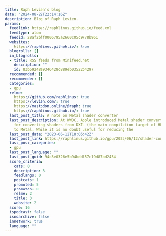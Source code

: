 ```yaml
---
title: Raph Levien’s blog
date: "2024-08-22T22:14:16Z"
description: Blog of Raph Levien.
params:
  feedlink: https://raphlinus.github.io/feed.xml
  feedtype: atom
  feedid: 28af2bff0006795a2660c05c9778b961
  websites:
    https://raphlinus.github.io/: true
  blogrolls: []
  in_blogrolls:
  - title: RSS feeds from Minifeed.net
    description: ""
    id: 83b59248e9346428c889eb03522b4297
  recommended: []
  recommender: []
  categories:
  - gpu
  relme:
    https://github.com/raphlinus: true
    https://levien.com/: true
    https://mastodon.online/@raph: true
    https://raphlinus.github.io/: true
  last_post_title: A note on Metal shader converter
  last_post_description: At WWDC, Apple introduced Metal shader converter, a tool
    for converting shaders from DXIL (the main compilation target of HLSL in DirectX12)
    to Metal. While it is no doubt useful for reducing the
  last_post_date: "2023-06-12T18:05:42Z"
  last_post_link: https://raphlinus.github.io/gpu/2023/06/12/shader-converter.html
  last_post_categories:
  - gpu
  last_post_language: ""
  last_post_guid: 94c3e0326e5b94bddf57c19d87bd2454
  score_criteria:
    cats: 0
    description: 3
    feedlangs: 0
    postcats: 1
    promoted: 5
    promotes: 0
    relme: 2
    title: 3
    website: 2
  score: 16
  ispodcast: false
  isnoarchive: false
  innetwork: true
  language: ""
---
```

